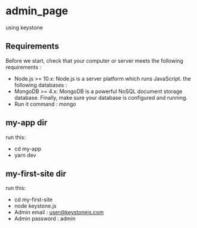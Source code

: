 # admin_page
using keystone

## Requirements
Before we start, check that your computer or server meets the following requirements :
- Node.js >= 10.x: Node.js is a server platform which runs JavaScript.
the following databases :
- MongoDB >= 4.x: MongoDB is a powerful NoSQL document storage database.
Finally, make sure your database is configured and running.
- Run it command : mongo

## my-app dir
run this: 
- cd my-app
- yarn dev

## my-first-site dir
run this:
- cd my-first-site
- node keystone.js
- Admin email : user@keystonejs.com
- Admin password : admin

